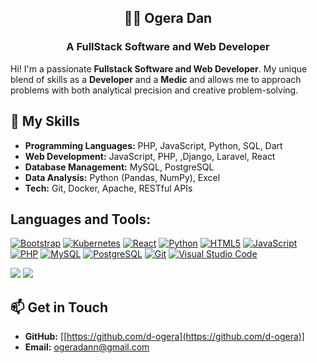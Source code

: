 <h2 align="center">👨‍💻 Ogera Dan</h2>
<h3 align="center">A FullStack Software and Web Developer</h3>

Hi! I'm a passionate **Fullstack Software and Web Developer**. My unique blend of skills as a  **Developer** and a **Medic** and allows me to approach problems with both analytical precision and creative problem-solving.

## 🔧 My Skills

- **Programming Languages:** PHP, JavaScript, Python, SQL, Dart
- **Web Development:** JavaScript, PHP, ,Django, Laravel, React
- **Database Management:** MySQL, PostgreSQL
- **Data Analysis:** Python (Pandas, NumPy), Excel
- **Tech:** Git, Docker, Apache, RESTful APIs

## Languages and Tools:

[![Bootstrap](https://img.shields.io/badge/-Bootstrap-563D7C?style=flat&logo=bootstrap&logoColor=white)](https://getbootstrap.com/)
[![Kubernetes](https://img.shields.io/badge/-Kubernetes-326CE5?style=flat&logo=kubernetes&logoColor=white)](https://kubernetes.io/)
[![React](https://img.shields.io/badge/-React-61DAFB?style=flat&logo=react&logoColor=black)](https://reactjs.org/)
[![Python](https://img.shields.io/badge/-Python-3776AB?style=flat&logo=python&logoColor=white)](https://www.python.org/)
[![HTML5](https://img.shields.io/badge/-HTML5-E34F26?style=flat&logo=html5&logoColor=white)](https://developer.mozilla.org/en-US/docs/Web/Guide/HTML/HTML5)
[![JavaScript](https://img.shields.io/badge/-JavaScript-F7DF1E?style=flat&logo=javascript&logoColor=black)](https://www.javascript.com/)
[![PHP](https://img.shields.io/badge/-PHP-777BB4?style=flat&logo=php&logoColor=white)](https://www.php.net/)
[![MySQL](https://img.shields.io/badge/-MySQL-4479A1?style=flat&logo=mysql&logoColor=white)](https://www.mysql.com/)
[![PostgreSQL](https://img.shields.io/badge/-PostgreSQL-336791?style=flat&logo=postgresql&logoColor=white)](https://www.postgresql.org/)
[![Git](https://img.shields.io/badge/-Git-F05032?style=flat&logo=git&logoColor=white)](https://git-scm.com/)
[![Visual Studio Code](https://img.shields.io/badge/-VS%20Code-007ACC?style=flat&logo=visual-studio-code&logoColor=white)](https://code.visualstudio.com/)


 ![](https://github-readme-stats.vercel.app/api?username=d-ogera&theme=default&hide_border=false&include_all_commits=true&count_private=true)  ![](https://github-readme-streak-stats.herokuapp.com/?user=d-ogera&theme=default&hide_border=false) 

## 📫 Get in Touch

- **GitHub:** [[https://github.com/d-ogera](https://github.com/d-ogera)]
- **Email:** [ogeradann@gmail.com](mailto:ogeradann@gmail.com)
